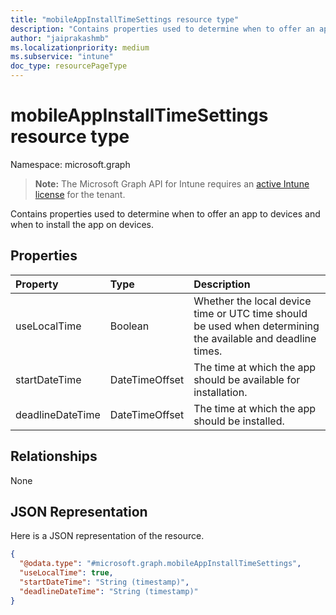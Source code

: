 ```yaml
---
title: "mobileAppInstallTimeSettings resource type"
description: "Contains properties used to determine when to offer an app to devices and when to install the app on devices."
author: "jaiprakashmb"
ms.localizationpriority: medium
ms.subservice: "intune"
doc_type: resourcePageType
---
```


# mobileAppInstallTimeSettings resource type

Namespace: microsoft.graph

> **Note:** The Microsoft Graph API for Intune requires an [active Intune license](https://go.microsoft.com/fwlink/?linkid=839381) for the tenant.

Contains properties used to determine when to offer an app to devices and when to install the app on devices.

## Properties
|Property|Type|Description|
|:---|:---|:---|
|useLocalTime|Boolean|Whether the local device time or UTC time should be used when determining the available and deadline times.|
|startDateTime|DateTimeOffset|The time at which the app should be available for installation.|
|deadlineDateTime|DateTimeOffset|The time at which the app should be installed.|

## Relationships
None

## JSON Representation
Here is a JSON representation of the resource.
<!-- {
  "blockType": "resource",
  "@odata.type": "microsoft.graph.mobileAppInstallTimeSettings"
}
-->
``` json
{
  "@odata.type": "#microsoft.graph.mobileAppInstallTimeSettings",
  "useLocalTime": true,
  "startDateTime": "String (timestamp)",
  "deadlineDateTime": "String (timestamp)"
}
```
